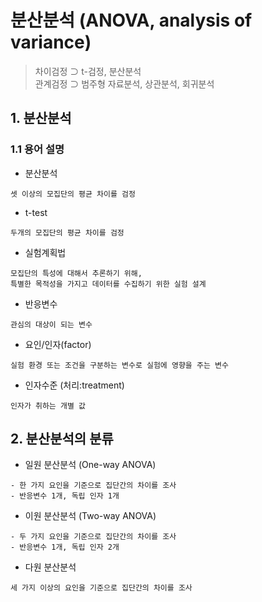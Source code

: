 분산분석 (ANOVA, analysis of variance)
===
> 차이검정 ⊃ t-검정, 분산분석   
> 관계검정 ⊃ 범주형 자료분석, 상관분석, 회귀분석

## 1. 분산분석
### 1.1 용어 설명
- 분산분석
```
셋 이상의 모집단의 평균 차이를 검정
```
- t-test
```
두개의 모집단의 평균 차이를 검정
```
- 실험계획법
```
모집단의 특성에 대해서 추론하기 위해,
특별한 목적성을 가지고 데이터를 수집하기 위한 실험 설계
```
- 반응변수
```
관심의 대상이 되는 변수
```
- 요인/인자(factor)
```
실험 환경 또는 조건을 구분하는 변수로 실험에 영향을 주는 변수
```
- 인자수준 (처리:treatment)
```
인자가 취하는 개별 값
```

## 2. 분산분석의 분류
- 일원 분산분석 (One-way ANOVA)
```
- 한 가지 요인을 기준으로 집단간의 차이를 조사   
- 반응변수 1개, 독립 인자 1개
```
- 이원 분산분석 (Two-way ANOVA)
```
- 두 가지 요인을 기준으로 집단간의 차이를 조사   
- 반응변수 1개, 독립 인자 2개
```
- 다원 분산분석
```
세 가지 이상의 요인을 기준으로 집단간의 차이를 조사
```
